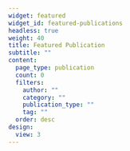 ```yaml
---
widget: featured
widget_id: featured-publications
headless: true
weight: 40
title: Featured Publication
subtitle: ""
content:
  page_type: publication
  count: 0
  filters:
    author: ""
    category: ""
    publication_type: ""
    tag: ""
  order: desc
design:
  view: 3
---
```


